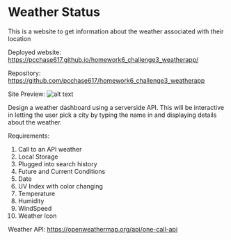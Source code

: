 # Weather Status

This is a website to get information about the weather associated with their location

Deployed website: 
https://pcchase617.github.io/homework6_challenge3_weatherapp/

Repository:
https://github.com/pcchase617/homework6_challenge3_weatherapp

Site Preview:
![alt text](https://raw.githubusercontent.com/pcchase617/homework6_challenge3_weatherapp/main/weather_image.PNG)

Design a weather dashboard using a serverside API. This will be interactive in letting the user pick a city by typing the name in and displaying details about the weather.

Requirements:

1. Call to an API weather
2. Local Storage
3. Plugged into search history
4. Future and Current Conditions
5. Date 
6. UV Index with color changing
7. Temperature
8. Humidity
9. WindSpeed
10. Weather Icon

Weather API: 
https://openweathermap.org/api/one-call-api
